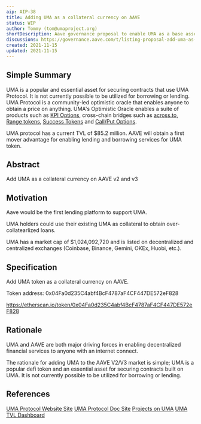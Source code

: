 ```yaml
---
aip: AIP-38
title: Adding UMA as a collateral currency on AAVE
status: WIP
author: Tommy (tom@umaproject.org)
shortDescription: Aave governance proposal to enable UMA as a base asset
discussions: https://governance.aave.com/t/listing-proposal-add-uma-as-a-collateral-asset/2656
created: 2021-11-15
updated: 2021-11-15
---
```


## Simple Summary

UMA is a popular and essential asset for securing contracts that use UMA Protocol. It is not currently possible to be utilized for borrowing or lending. UMA Protocol is a community-led optimistic oracle that enables anyone to obtain a price on anything. UMA's Optimistic Oracle enables a suite of products such as [KPI Options](https://umaproject.org/kpi-options.html), cross-chain bridges such as [across.to](https://across.to/), [Range tokens](https://umaproject.org/range-tokens.html), [Success Tokens](https://umaproject.org/success-tokens.html) and [Call/Put Options](https://umaproject.org/call-put.html0). 

UMA protocol has a current TVL of $85.2 million. AAVE will obtain a first mover advantage for enabling lending and borrowing services for UMA token. 

## Abstract
Add UMA as a collateral currency on AAVE v2 and v3

## Motivation

Aave would be the first lending platform to support UMA. 

UMA holders could use their existing UMA as collateral to obtain over-collatearlized loans. 

UMA has a market cap of $1,024,092,720 and is listed on decentralized and centralized exchanges (Coinbase, Binance, Gemini, OKEx, Huobi, etc.). 

## Specification

Add UMA token as a collateral currency on AAVE. 

Token address: 0x04Fa0d235C4abf4BcF4787aF4CF447DE572eF828

https://etherscan.io/token/0x04Fa0d235C4abf4BcF4787aF4CF447DE572eF828

## Rationale

UMA and AAVE are both major driving forces in enabling decentralized financial services to anyone with an internet connect. 

The rationale for adding UMA to the AAVE V2/V3 market is simple; UMA is a popular defi token and an essential asset for securing contracts built on UMA. It is not currently possible to be utilized for borrowing or lending.

## References
[UMA Protocol Website Site](https://umaproject.org)
[UMA Protocol Doc Site](https://docs.umaproject.org/)
[Projects on UMA](https://umaproject.org/projects.html)
[UMA TVL Dashboard](https://monitor.simpleid.xyz/d/x4CYPILGk/uma?orgId=1)

